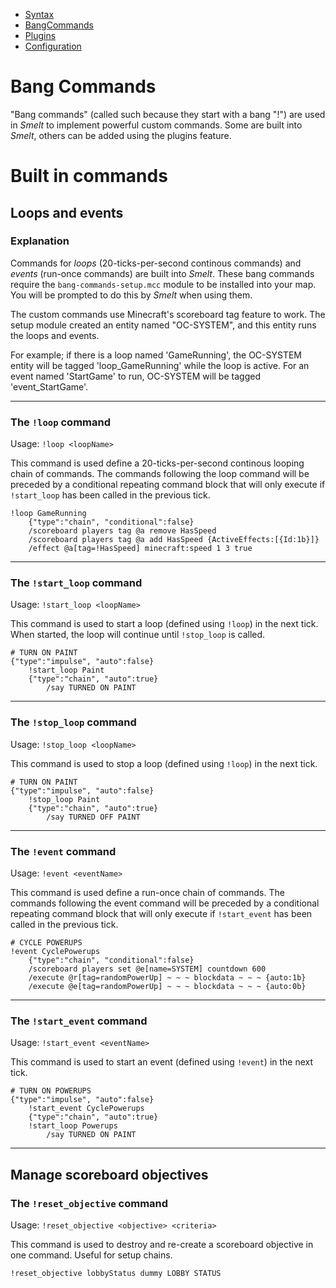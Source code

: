 * [Syntax](./Syntax.md)
* [BangCommands](./BangCommands.md)
* [Plugins](./Plugins.md)
* [Configuration](./Configuration.md)

Bang Commands
=============
"Bang commands" (called such because they start with a bang "!") are used in *Smelt* 
to implement powerful custom commands. Some are built into *Smelt*, others can be added using 
the plugins feature.

Built in commands
=================

Loops and events
----------------

### Explanation
Commands for *loops* (20-ticks-per-second continous commands) and *events* (run-once commands) are built into 
*Smelt*. These bang commands require the `bang-commands-setup.mcc` module to be installed into your map. 
You will be prompted to do this by *Smelt* when using them.

The custom commands use Minecraft's scoreboard tag feature to work. 
The setup module created an entity named "OC-SYSTEM", and this entity runs the loops and events. 

For example; if there is a loop named 'GameRunning', the OC-SYSTEM entity will be tagged 'loop_GameRunning' 
while the loop is active. For an event named 'StartGame' to run, OC-SYSTEM will be tagged 'event_StartGame'.

----

### The `!loop` command
Usage: `!loop <loopName>`

This command is used define a 20-ticks-per-second continous looping chain of commands. 
The commands following the loop command will be preceded by a conditional repeating command block that 
will only execute if `!start_loop` has been called in the previous tick. 

```
!loop GameRunning
	{"type":"chain", "conditional":false}
	/scoreboard players tag @a remove HasSpeed
	/scoreboard players tag @a add HasSpeed {ActiveEffects:[{Id:1b}]}
	/effect @a[tag=!HasSpeed] minecraft:speed 1 3 true
```

----

### The `!start_loop` command
Usage: `!start_loop <loopName>`

This command is used to start a loop (defined using `!loop`) in the next tick. 
When started, the loop will continue until `!stop_loop` is called.

```
# TURN ON PAINT
{"type":"impulse", "auto":false}
	!start_loop Paint
	{"type":"chain", "auto":true}
		/say TURNED ON PAINT
```

----

### The `!stop_loop` command
Usage: `!stop_loop <loopName>`

This command is used to stop a loop (defined using `!loop`) in the next tick. 

```
# TURN ON PAINT
{"type":"impulse", "auto":false}
	!stop_loop Paint
	{"type":"chain", "auto":true}
		/say TURNED OFF PAINT
```

----

### The `!event` command
Usage: `!event <eventName>`

This command is used define a run-once chain of commands. 
The commands following the event command will be preceded by a conditional repeating command block that 
will only execute if `!start_event` has been called in the previous tick. 

```
# CYCLE POWERUPS
!event CyclePowerups
	{"type":"chain", "conditional":false}
	/scoreboard players set @e[name=SYSTEM] countdown 600
	/execute @r[tag=randomPowerUp] ~ ~ ~ blockdata ~ ~ ~ {auto:1b}
	/execute @e[tag=randomPowerUp] ~ ~ ~ blockdata ~ ~ ~ {auto:0b}
```

----

### The `!start_event` command
Usage: `!start_event <eventName>`

This command is used to start an event (defined using `!event`) in the next tick. 

```
# TURN ON POWERUPS
{"type":"impulse", "auto":false}
	!start_event CyclePowerups
	{"type":"chain", "auto":true}
    !start_loop Powerups
		/say TURNED ON PAINT

```

---

Manage scoreboard objectives
----------------------------

### The `!reset_objective` command
Usage: `!reset_objective <objective> <criteria>`

This command is used to destroy and re-create a scoreboard objective in one command. Useful for setup chains.

```
!reset_objective lobbyStatus dummy LOBBY STATUS
```